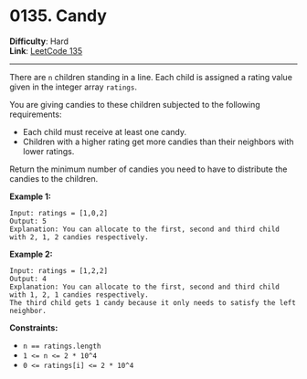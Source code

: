 # 0135. Candy

**Difficulty**: Hard  
**Link**: [LeetCode 135](https://leetcode.com/problems/candy/)

---

There are `n` children standing in a line. Each child is assigned a rating value given in the integer array `ratings`.

You are giving candies to these children subjected to the following requirements:

* Each child must receive at least one candy.
* Children with a higher rating get more candies than their neighbors with lower ratings.

Return the minimum number of candies you need to have to distribute the candies to the children.

**Example 1:**

    Input: ratings = [1,0,2]
    Output: 5
    Explanation: You can allocate to the first, second and third child with 2, 1, 2 candies respectively.

**Example 2:**

    Input: ratings = [1,2,2]
    Output: 4
    Explanation: You can allocate to the first, second and third child with 1, 2, 1 candies respectively.
    The third child gets 1 candy because it only needs to satisfy the left neighbor.

**Constraints:**

* `n == ratings.length`
* `1 <= n <= 2 * 10^4`
* `0 <= ratings[i] <= 2 * 10^4`
